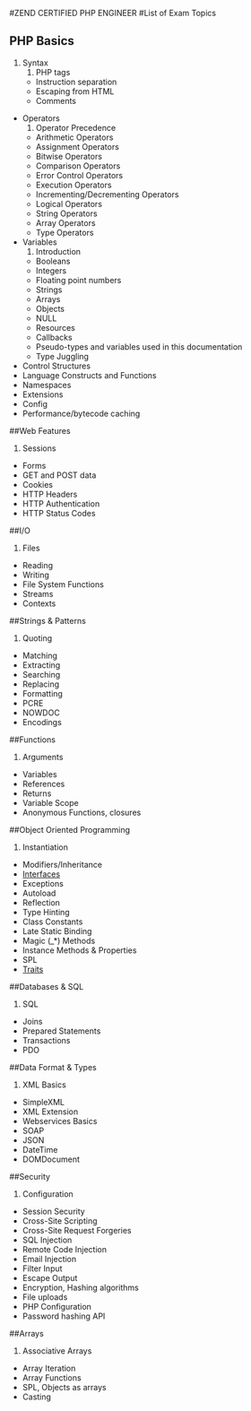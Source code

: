 #ZEND CERTIFIED PHP ENGINEER
#List of Exam Topics
## PHP Basics
1. Syntax
	1. PHP tags
	- Instruction separation
	- Escaping from HTML
	- Comments
- Operators
	1. Operator Precedence
	- Arithmetic Operators
	- Assignment Operators
	- Bitwise Operators
	- Comparison Operators
	- Error Control Operators
	- Execution Operators
	- Incrementing/Decrementing Operators
	- Logical Operators
	- String Operators
	- Array Operators
	- Type Operators
- Variables
	1. Introduction
	- Booleans
	- Integers
	- Floating point numbers
	- Strings
	- Arrays
	- Objects
	- NULL
	- Resources
	- Callbacks
	- Pseudo-types and variables used in this documentation
	- Type Juggling
- Control Structures
- Language Constructs and Functions
- Namespaces 
- Extensions
- Config
- Performance/bytecode caching

##Web Features
1. Sessions
- Forms
- GET and POST data
- Cookies
- HTTP Headers
- HTTP Authentication
- HTTP Status Codes 

##I/O
1. Files
- Reading
- Writing
- File System Functions
- Streams
- Contexts

##Strings & Patterns
1. Quoting
- Matching
- Extracting
- Searching
- Replacing
- Formatting
- PCRE
- NOWDOC
- Encodings

##Functions
1. Arguments
- Variables
- References
- Returns
- Variable Scope
- Anonymous Functions, closures

##Object Oriented Programming
1. Instantiation
- Modifiers/Inheritance
- [Interfaces](Classes_and_Objects/Object_interface.php)
- Exceptions
- Autoload
- Reflection
- Type Hinting
- Class Constants
- Late Static Binding
- Magic (_*) Methods
- Instance Methods & Properties
- SPL
- [Traits](Classes_and_Objects/Trait.php)

##Databases & SQL
1. SQL
- Joins
- Prepared Statements
- Transactions
- PDO

##Data Format & Types
1. XML Basics
- SimpleXML
- XML Extension
- Webservices Basics
- SOAP
- JSON 
- DateTime 
- DOMDocument

##Security
1. Configuration
- Session Security
- Cross-Site Scripting
- Cross-Site Request Forgeries
- SQL Injection
- Remote Code Injection
- Email Injection
- Filter Input
- Escape Output
- Encryption, Hashing algorithms
- File uploads
- PHP Configuration
- Password hashing API 

##Arrays
1. Associative Arrays
- Array Iteration
- Array Functions
- SPL, Objects as arrays 
- Casting